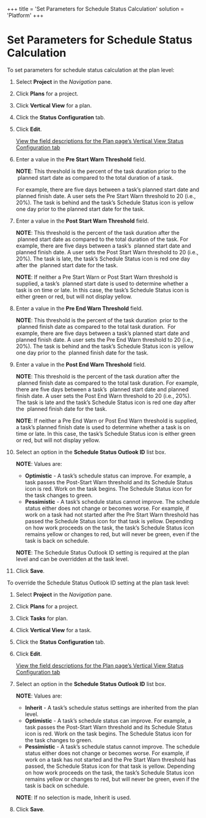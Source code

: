 +++
title = 'Set Parameters for Schedule Status Calculation'
solution = 'Platform'
+++

# Set Parameters for Schedule Status Calculation

To set parameters for schedule status calculation at the plan level:

1.  Select **Project** in the *Navigation* pane.

2.  Click **Plans** for a project.

3.  Click **Vertical View** for a plan.

4.  Click the **Status Configuration** tab.

5.  Click **Edit**.
    
    [View the field descriptions for the Plan page’s Vertical View
    Status Configuration
    tab](../Page_Desc/Plan_H.htm#tatus_Configuration_Tab)

6.  Enter a value in the **Pre Start Warn Threshold** field.
    
    **NOTE**: This threshold is the percent of the task duration prior
    to the <span> </span>planned start date as compared to the total
    duration of a task.
    
    For example, there are five days between a task’s planned start date
    and planned finish date. A user sets the Pre Start Warn threshold to
    20 (i.e., 20%). The task is behind and the task’s Schedule Status
    icon is yellow one day prior to the planned start date for the task.

7.  Enter a value in the **Post Start Warn Threshold** field.
    
    **NOTE**: This threshold is the percent of the task duration after
    the <span> </span>planned start date as compared to the total
    duration of the task. For example, there are five days between a
    task’s <span> </span>planned start date and planned finish date. A
    user sets the Post Start Warn threshold to 20 (i.e., 20%). The task
    is late, the task’s Schedule Status icon is red one day after the
    <span> </span>planned start date for the task.
    
    **NOTE**: If neither a Pre Start Warn or Post Start Warn threshold
    is supplied, a task’s <span> </span>planned start date is used to
    determine whether a task is on time or late. In this case, the
    task’s Schedule Status icon is either green or red, but will not
    display yellow.

8.  Enter a value in the **Pre End Warn Threshold** field.
    
    **NOTE**: This threshold is the percent of the task
    duration<span> </span> prior to the <span> </span>planned finish
    date as compared to the total task duration.<span> </span> For
    example, there are five days between a task’s planned start date and
    planned finish date. A user sets the Pre End Warn threshold to 20
    (i.e., 20%). The task is behind and the task’s Schedule Status icon
    is yellow one day prior to the <span> </span>planned finish date for
    the task.

9.  Enter a value in the **Post End Warn Threshold** field.
    
    **NOTE**: This threshold is the percent of the task duration after
    the <span> </span>planned finish date as compared to the total task
    duration. For example, there are five days between a task’s
    <span> </span>planned start date and planned finish date. A user
    sets the Post End Warn threshold to 20 (i.e., 20%). The task is late
    and the task’s Schedule Status icon is red one day after the
    <span> </span>planned finish date for the task.
    
    **NOTE**: If neither a Pre End Warn or Post End Warn threshold is
    supplied, a task’s planned finish date is used to determine whether
    a task is on time or late. In this case, the task’s Schedule Status
    icon is either green or red, but will not display yellow.

10. Select an option in the **Schedule Status Outlook ID** list box.
    
    **NOTE**: Values are:
    
      - **Optimistic** - A task’s schedule status can improve. For
        example, a task passes the Post-Start Warn threshold and its
        Schedule Status icon is red. Work on the task begins. The
        Schedule Status icon for the task changes to green.
      - **Pessimistic** - A task’s schedule status cannot improve. The
        schedule status either does not change or becomes worse. For
        example, if work on a task had not started after the Pre Start
        Warn threshold has passed the Schedule Status icon for that task
        is yellow. Depending on how work proceeds on the task, the
        task’s Schedule Status icon remains yellow or changes to red,
        but will never be green, even if the task is back on schedule.
    
    **NOTE**: The Schedule Status Outlook ID setting is required at the
    plan level and can be overridden at the task level.

11. Click **Save**.

To override the Schedule Status Outlook ID setting at the plan task
level:

1.  Select **Project** in the *Navigation* pane.

2.  Click **Plans** for a project.

3.  Click **Tasks** for plan.

4.  Click **Vertical View** for a task.

5.  Click the <span style="font-weight: bold;">Status
    Configuration</span> tab.

6.  Click **Edit**.
    
    [View the field descriptions for the Plan page’s Vertical View
    Status Configuration
    tab](../Page_Desc/Plan_H.htm#tatus_Configuration_Tab)

7.  Select an option in the **Schedule Status Outlook ID** list box.
    
    **NOTE**: Values are:
    
      - **Inherit** - A task’s schedule status settings are inherited
        from the plan level.
      - **Optimistic** - A task’s schedule status can improve. For
        example, a task passes the Post-Start Warn threshold and its
        Schedule Status icon is red. Work on the task begins. The
        Schedule Status icon for the task changes to green.
      - **Pessimistic** - A task’s schedule status cannot improve. The
        schedule status either does not change or becomes worse. For
        example, if work on a task has not started and the Pre Start
        Warn threshold has passed, the Schedule Status icon for that
        task is yellow. Depending on how work proceeds on the task, the
        task’s Schedule Status icon remains yellow or changes to red,
        but will never be green, even if the task is back on schedule.
    
    **NOTE**: If no selection is made, Inherit is used.

8.  Click **Save**.
